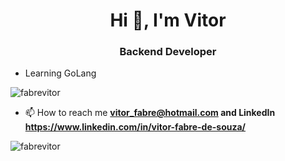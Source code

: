 <h1 align="center">Hi 👋, I'm Vitor</h1>
<h3 align="center">Backend Developer</h3>

- Learning GoLang

<p align="left"> <img src="https://komarev.com/ghpvc/?username=fabrevitor&label=Profile%20views&color=0e75b6&style=flat" alt="fabrevitor" /> </p>

- 📫 How to reach me **vitor_fabre@hotmail.com and LinkedIn https://www.linkedin.com/in/vitor-fabre-de-souza/**

<p><img align="center" src="https://github-readme-stats.vercel.app/api/top-langs?username=fabrevitor&show_icons=true&locale=en&layout=compact" alt="fabrevitor" /></p>
